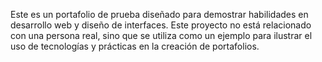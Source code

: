 Este es un portafolio de prueba diseñado para demostrar habilidades en desarrollo web y diseño de interfaces. Este proyecto no está relacionado con una persona real, sino que se utiliza como un ejemplo para ilustrar el uso de tecnologías y prácticas en la creación de portafolios.
